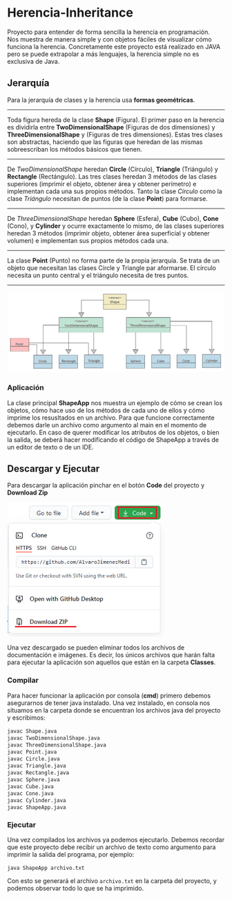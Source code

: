 # Herencia-Inheritance
Proyecto para entender de forma sencilla la herencia en programación.  
Nos muestra de manera simple y con objetos fáciles de visualizar cómo funciona la herencia. 
Concretamente este proyecto está realizado en JAVA pero se puede extrapolar a más lenguajes, la herencia simple no es exclusiva de Java.  

## Jerarquía

Para la jerarquía de clases y la herencia usa **formas geométricas**.  

---

Toda figura hereda de la clase **Shape** (Figura). El primer paso en la herencia es dividirla entre **TwoDimensionalShape** (Figuras de dos dimensiones) y **ThreeDimensionalShape**  y (Figuras de tres dimensiones). 
Estas tres clases son abstractas, haciendo que las figuras que heredan de las mismas sobreescriban los métodos básicos que tienen. 

---

De *TwoDimensionalShape* heredan **Circle** (Círculo), **Triangle** (Triángulo) y **Rectangle** (Rectángulo). Las tres clases heredan 3 métodos de las clases superiores (imprimir el objeto, obtener área y  obtener perímetro) e implementan cada una sus propios métodos. Tanto la clase *Círculo* como la clase *Triángulo* necesitan de puntos (de la clase **Point**) para formarse.

---

De *ThreeDimensionalShape* heredan **Sphere** (Esfera), **Cube** (Cubo), **Cone** (Cono), y **Cylinder** y ocurre exactamente lo mismo, de las clases superiores heredan 3 métodos (imprimir objeto, obtener área superficial y obtener volumen) e implementan sus propios métodos cada una. 

---
La clase **Point** (Punto) no forma parte de la propia jerarquía. Se trata de un objeto que necesitan las clases Circle y Triangle par aformarse. El círculo necesita un punto central y el triángulo necesita de tres puntos.  

---

![](/pics/jerarquia.png)

### Aplicación
La clase principal **ShapeApp** nos muestra un ejemplo de cómo se crean los objetos, cómo hace uso de los métodos de cada uno de ellos y cómo imprime los resusltados en un archivo.
Para que funcione correctamente debemos darle un archivo como argumento al main en el momento de ejecutarlo. 
En caso de querer modificar los atributos de los objetos, o bien la salida, se deberá hacer modificando el código de ShapeApp a través de un editor de texto o de un IDE.


## Descargar y Ejecutar
Para descargar la aplicación pinchar en el botón **Code** del proyecto y **Download Zip**  

![](/pics/descarga.png)  

Una vez descargado se pueden eliminar todos los archivos de documentación e imágenes. Es decir, los únicos archivos que harán falta para ejecutar la aplicación son aquellos que están en la carpeta **Classes**.

### Compilar
Para hacer funcionar la aplicación por consola (**cmd**) primero debemos asegurarnos de tener java instalado.
Una vez instalado, en consola nos situamos en la carpeta donde se encuentran los archivos java del proyecto y escribimos:
~~~
javac Shape.java
javac TwoDimensionalShape.java
javac ThreeDimensionalShape.java
javac Point.java
javac Circle.java
javac Triangle.java
javac Rectangle.java
javac Sphere.java
javac Cube.java
javac Cone.java
javac Cylinder.java
javac ShapeApp.java
~~~

### Ejecutar
Una vez compilados los archivos ya podemos ejecutarlo. Debemos recordar que este proyecto debe recibir un archivo de texto como argumento para imprimir la salida del programa, por ejemplo:
~~~
java ShapeApp archivo.txt
~~~
Con esto se generará el archivo `archivo.txt` en la carpeta del proyecto, y podemos observar todo lo que se ha imprimido.


